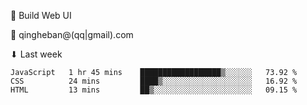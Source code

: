 🧙 Build Web UI

📧 qingheban@(qq|gmail).com

⬇ Last week

<!--START_SECTION:waka-->

```text
JavaScript   1 hr 45 mins    ██████████████████▒░░░░░░   73.92 %
CSS          24 mins         ████▒░░░░░░░░░░░░░░░░░░░░   16.92 %
HTML         13 mins         ██▒░░░░░░░░░░░░░░░░░░░░░░   09.15 %
```

<!--END_SECTION:waka-->

<!--
**banqinghe/banqinghe** is a ✨ _special_ ✨ repository because its `README.md` (this file) appears on your GitHub profile.

Here are some ideas to get you started:

- 🔭 I’m currently working on ...
- 🌱 I’m currently learning ...
- 👯 I’m looking to collaborate on ...
- 🤔 I’m looking for help with ...
- 💬 Ask me about ...
- 📫 How to reach me: ...
- 😄 Pronouns: ...
- ⚡ Fun fact: ...
-->
